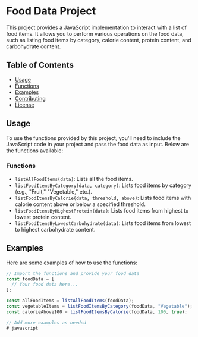 # Food Data Project

This project provides a JavaScript implementation to interact with a list of food items. It allows you to perform various operations on the food data, such as listing food items by category, calorie content, protein content, and carbohydrate content.

## Table of Contents

- [Usage](#usage)
- [Functions](#functions)
- [Examples](#examples)
- [Contributing](#contributing)
- [License](#license)

## Usage

To use the functions provided by this project, you'll need to include the JavaScript code in your project and pass the food data as input. Below are the functions available:

### Functions

- `listAllFoodItems(data)`: Lists all the food items.
- `listFoodItemsByCategory(data, category)`: Lists food items by category (e.g., "Fruit," "Vegetable," etc.).
- `listFoodItemsByCalorie(data, threshold, above)`: Lists food items with calorie content above or below a specified threshold.
- `listFoodItemsByHighestProtein(data)`: Lists food items from highest to lowest protein content.
- `listFoodItemsByLowestCarbohydrate(data)`: Lists food items from lowest to highest carbohydrate content.

## Examples

Here are some examples of how to use the functions:

```javascript
// Import the functions and provide your food data
const foodData = [
  // Your food data here...
];

const allFoodItems = listAllFoodItems(foodData);
const vegetableItems = listFoodItemsByCategory(foodData, "Vegetable");
const calorieAbove100 = listFoodItemsByCalorie(foodData, 100, true);

// Add more examples as needed
# javascript
